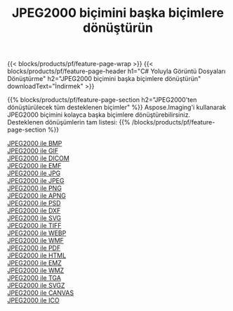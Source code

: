 ﻿---
title: JPEG2000 biçimini başka biçimlere dönüştürün 
weight: 3920
url: /tr/java/conversion/from/jpeg2000 
lang: tr
langdirlevel: 2
locales: zh-hans,ja,it,ru,de,es,fr,nl,id,lt,pl,pt,vi,tr,ko,zh-hant,ar,hi,th,sv,cs,uk,he
description: Aspose.Imaging'i kullanarak JPEG2000 biçimini kolayca başka biçimlere dönüştürebilirsiniz
---

{{< blocks/products/pf/feature-page-wrap >}}
{{< blocks/products/pf/feature-page-header h1="C# Yoluyla Görüntü Dosyaları Dönüştürme" h2="JPEG2000 biçimini başka biçimlere dönüştürün" downloadText="İndirmek" >}}


{{% blocks/products/pf/feature-page-section  h2="JPEG2000'ten dönüştürülecek tüm desteklenen biçimler" %}}
Aspose.Imaging'i kullanarak JPEG2000 biçimini kolayca başka biçimlere dönüştürebilirsiniz.
<br/>
Desteklenen dönüşümlerin tam listesi:
{{% /blocks/products/pf/feature-page-section %}}
<div class="container-fluid productfamilypage bg-gray">
    <div class="convertypes bg-gray agp-content section">
        <div class="container">
		<div class="row other-converters">
		    <div class='col-md-2 other-converter remove-lp remove-rp'><a href="/imaging/tr/java/conversion/jpeg2000-to-bmp" >JPEG2000 ile BMP</a></div><div class='col-md-2 other-converter remove-lp remove-rp'><a href="/imaging/tr/java/conversion/jpeg2000-to-gif" >JPEG2000 ile GIF</a></div><div class='col-md-2 other-converter remove-lp remove-rp'><a href="/imaging/tr/java/conversion/jpeg2000-to-dicom" >JPEG2000 ile DICOM</a></div><div class='col-md-2 other-converter remove-lp remove-rp'><a href="/imaging/tr/java/conversion/jpeg2000-to-emf" >JPEG2000 ile EMF</a></div><div class='col-md-2 other-converter remove-lp remove-rp'><a href="/imaging/tr/java/conversion/jpeg2000-to-jpg" >JPEG2000 ile JPG</a></div><div class='col-md-2 other-converter remove-lp remove-rp'><a href="/imaging/tr/java/conversion/jpeg2000-to-jpeg" >JPEG2000 ile JPEG</a></div><div class='col-md-2 other-converter remove-lp remove-rp'><a href="/imaging/tr/java/conversion/jpeg2000-to-png" >JPEG2000 ile PNG</a></div><div class='col-md-2 other-converter remove-lp remove-rp'><a href="/imaging/tr/java/conversion/jpeg2000-to-apng" >JPEG2000 ile APNG</a></div><div class='col-md-2 other-converter remove-lp remove-rp'><a href="/imaging/tr/java/conversion/jpeg2000-to-psd" >JPEG2000 ile PSD</a></div><div class='col-md-2 other-converter remove-lp remove-rp'><a href="/imaging/tr/java/conversion/jpeg2000-to-dxf" >JPEG2000 ile DXF</a></div><div class='col-md-2 other-converter remove-lp remove-rp'><a href="/imaging/tr/java/conversion/jpeg2000-to-svg" >JPEG2000 ile SVG</a></div><div class='col-md-2 other-converter remove-lp remove-rp'><a href="/imaging/tr/java/conversion/jpeg2000-to-tiff" >JPEG2000 ile TIFF</a></div><div class='col-md-2 other-converter remove-lp remove-rp'><a href="/imaging/tr/java/conversion/jpeg2000-to-webp" >JPEG2000 ile WEBP</a></div><div class='col-md-2 other-converter remove-lp remove-rp'><a href="/imaging/tr/java/conversion/jpeg2000-to-wmf" >JPEG2000 ile WMF</a></div><div class='col-md-2 other-converter remove-lp remove-rp'><a href="/imaging/tr/java/conversion/jpeg2000-to-pdf" >JPEG2000 ile PDF</a></div><div class='col-md-2 other-converter remove-lp remove-rp'><a href="/imaging/tr/java/conversion/jpeg2000-to-html" >JPEG2000 ile HTML</a></div><div class='col-md-2 other-converter remove-lp remove-rp'><a href="/imaging/tr/java/conversion/jpeg2000-to-emz" >JPEG2000 ile EMZ</a></div><div class='col-md-2 other-converter remove-lp remove-rp'><a href="/imaging/tr/java/conversion/jpeg2000-to-wmz" >JPEG2000 ile WMZ</a></div><div class='col-md-2 other-converter remove-lp remove-rp'><a href="/imaging/tr/java/conversion/jpeg2000-to-tga" >JPEG2000 ile TGA</a></div><div class='col-md-2 other-converter remove-lp remove-rp'><a href="/imaging/tr/java/conversion/jpeg2000-to-svgz" >JPEG2000 ile SVGZ</a></div><div class='col-md-2 other-converter remove-lp remove-rp'><a href="/imaging/tr/java/conversion/jpeg2000-to-canvas" >JPEG2000 ile CANVAS</a></div><div class='col-md-2 other-converter remove-lp remove-rp'><a href="/imaging/tr/java/conversion/jpeg2000-to-ico" >JPEG2000 ile ICO</a></div>
                </div>
        </div>
    </div>
</div>
<br/>

